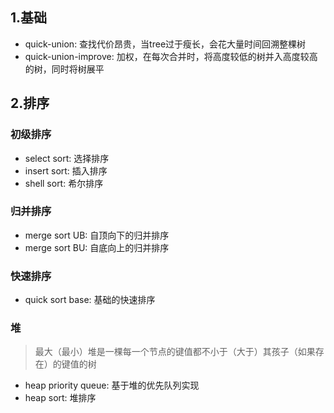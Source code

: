 ## 1.基础
* quick-union: 查找代价昂贵，当tree过于瘦长，会花大量时间回溯整棵树
* quick-union-improve: 加权，在每次合并时，将高度较低的树并入高度较高的树，同时将树展平

## 2.排序

### 初级排序
* select sort: 选择排序
* insert sort: 插入排序
* shell sort: 希尔排序

### 归并排序
* merge sort UB: 自顶向下的归并排序
* merge sort BU: 自底向上的归并排序

### 快速排序
* quick sort base: 基础的快速排序

### 堆
> 最大（最小）堆是一棵每一个节点的键值都不小于（大于）其孩子（如果存在）的键值的树

* heap priority queue: 基于堆的优先队列实现
* heap sort: 堆排序